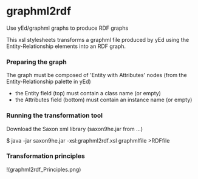 # graphml2rdf
Use yEd/graphml graphs to produce RDF graphs

This xsl stylesheets transforms a graphml file produced by yEd using the Entity-Relationship elements into an RDF graph.

### Preparing the graph

The graph must be composed of 'Entity with Attributes' nodes (from the Entity-Relationship palette in yEd)

  - the Entity field (top) must contain a class name (or empty)
  - the Attributes field (bottom) must contain an instance name (or empty)
  
### Running the transformation tool

Download the Saxon xml library (saxon9he.jar from ...)

   $ java -jar saxon9he.jar -xsl:graphml2rdf.xsl graphmlfile  >RDFfile
   
### Transformation principles

 !(graphml2rdf_Principles.png)

